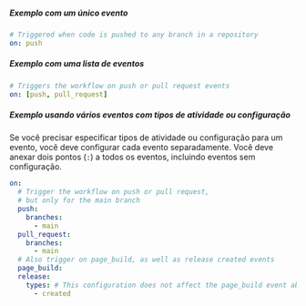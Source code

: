 ##### **Exemplo com um único evento**

```yaml
# Triggered when code is pushed to any branch in a repository
on: push
```

##### **Exemplo com uma lista de eventos**

```yaml
# Triggers the workflow on push or pull request events
on: [push, pull_request]
```

##### **Exemplo usando vários eventos com tipos de atividade ou configuração**

Se você precisar especificar tipos de atividade ou configuração para um evento, você deve configurar cada evento separadamente. Você deve anexar dois pontos (`:`) a todos os eventos, incluindo eventos sem configuração.

```yaml
on:
  # Trigger the workflow on push or pull request,
  # but only for the main branch
  push:
    branches:
      - main
  pull_request:
    branches:
      - main
  # Also trigger on page_build, as well as release created events
  page_build:
  release:
    types: # This configuration does not affect the page_build event above
      - created
```
